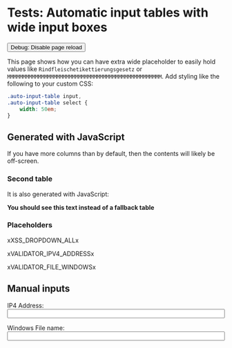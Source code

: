 # Tests: Automatic input tables with wide input boxes

<button class="md-button md-button--primary" onclick="PlaceholderPlugin.debug_disable_reload()">Debug: Disable page reload</button>

<style>
.auto-input-table input,
.auto-input-table select {
    width: 50em;
}
</style>

This page shows how you can have extra wide placeholder to easily hold values like `Rindfleischetikettierungsgesetz` or `MMMMMMMMMMMMMMMMMMMMMMMMMMMMMMMMMMMMMMMMMMMMMMMMMM`. Add styling like the following to your custom CSS:
```css
.auto-input-table input,
.auto-input-table select {
    width: 50em;
}
```

## Generated with JavaScript

If you have more columns than by default, then the contents will likely be off-screen.

<div class="auto-input-table" data-columns="name,input,value,description"></div>

### Second table

It is also generated with JavaScript:

<div class="auto-input-table" data-columns="description-or-name,input"><b>You should see this text instead of a fallback table</b></div>

### Placeholders

xXSS_DROPDOWN_ALLx

xVALIDATOR_IPV4_ADDRESSx

xVALIDATOR_FILE_WINDOWSx

## Manual inputs

IP4 Address:<br>
<input class="some-custom-class-for-styling" data-input-for="VALIDATOR_IPV4_ADDRESS">

Windows File name:<br>
<input class="some-custom-class-for-styling" data-input-for="VALIDATOR_FILE_WINDOWS">


<style>
.some-custom-class-for-styling {
    width: 100%;
}
</style>

